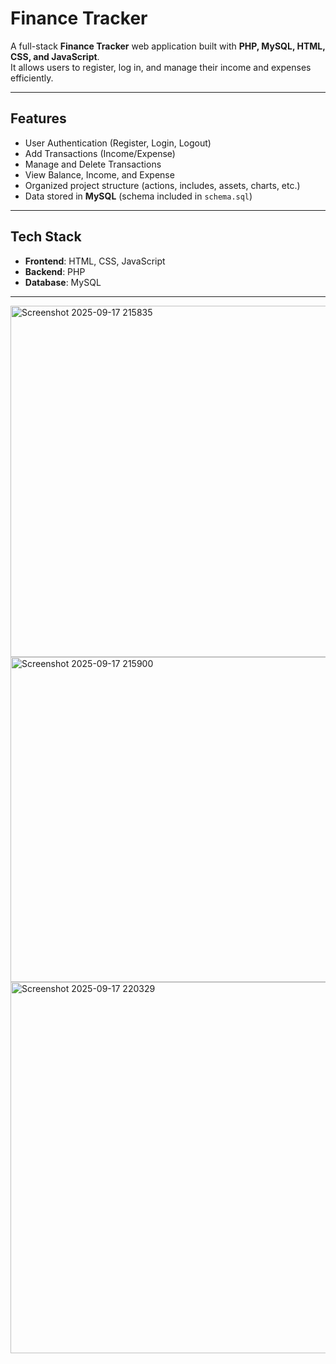 #  Finance Tracker

A full-stack **Finance Tracker** web application built with **PHP, MySQL, HTML, CSS, and JavaScript**.  
It allows users to register, log in, and manage their income and expenses efficiently.

---

##  Features
-  User Authentication (Register, Login, Logout)
-  Add Transactions (Income/Expense)
-  Manage and Delete Transactions
-  View Balance, Income, and Expense
-  Organized project structure (actions, includes, assets, charts, etc.)
-  Data stored in **MySQL** (schema included in `schema.sql`)

---

##  Tech Stack
- **Frontend**: HTML, CSS, JavaScript  
- **Backend**: PHP  
- **Database**: MySQL  

---

<img width="1893" height="562" alt="Screenshot 2025-09-17 215835" src="https://github.com/user-attachments/assets/5b84a5e0-27d6-4e1b-92c7-8f71b8979335" />
<img width="1899" height="520" alt="Screenshot 2025-09-17 215900" src="https://github.com/user-attachments/assets/4f7f4425-7553-4c1a-9291-ab92c1969c07" /> 
<img width="1904" height="594" alt="Screenshot 2025-09-17 220329" src="https://github.com/user-attachments/assets/2a036dc3-4bb7-4241-93fc-f648748c6c9d" />


